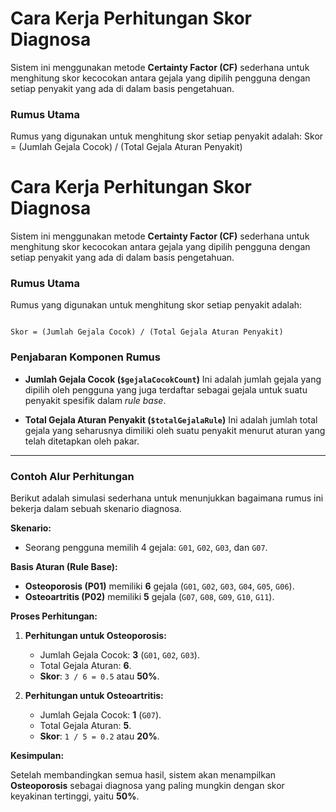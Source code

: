 # Cara Kerja Perhitungan Skor Diagnosa

Sistem ini menggunakan metode **Certainty Factor (CF)** sederhana untuk menghitung skor kecocokan antara gejala yang dipilih pengguna dengan setiap penyakit yang ada di dalam basis pengetahuan.

### Rumus Utama

Rumus yang digunakan untuk menghitung skor setiap penyakit adalah:
Skor = (Jumlah Gejala Cocok) / (Total Gejala Aturan Penyakit)

# Cara Kerja Perhitungan Skor Diagnosa

Sistem ini menggunakan metode **Certainty Factor (CF)** sederhana untuk menghitung skor kecocokan antara gejala yang dipilih pengguna dengan setiap penyakit yang ada di dalam basis pengetahuan.

### Rumus Utama

Rumus yang digunakan untuk menghitung skor setiap penyakit adalah:
```

Skor = (Jumlah Gejala Cocok) / (Total Gejala Aturan Penyakit)

```

### Penjabaran Komponen Rumus

* **Jumlah Gejala Cocok (`$gejalaCocokCount`)**
    Ini adalah jumlah gejala yang dipilih oleh pengguna yang juga terdaftar sebagai gejala untuk suatu penyakit spesifik dalam *rule base*.

* **Total Gejala Aturan Penyakit (`$totalGejalaRule`)**
    Ini adalah jumlah total gejala yang seharusnya dimiliki oleh suatu penyakit menurut aturan yang telah ditetapkan oleh pakar.

---

### Contoh Alur Perhitungan

Berikut adalah simulasi sederhana untuk menunjukkan bagaimana rumus ini bekerja dalam sebuah skenario diagnosa.

**Skenario:**
* Seorang pengguna memilih 4 gejala: `G01`, `G02`, `G03`, dan `G07`.

**Basis Aturan (Rule Base):**
* **Osteoporosis (P01)** memiliki **6** gejala (`G01`, `G02`, `G03`, `G04`, `G05`, `G06`).
* **Osteoartritis (P02)** memiliki **5** gejala (`G07`, `G08`, `G09`, `G10`, `G11`).

**Proses Perhitungan:**

1.  **Perhitungan untuk Osteoporosis:**
    * Jumlah Gejala Cocok: **3** (`G01`, `G02`, `G03`).
    * Total Gejala Aturan: **6**.
    * **Skor**: `3 / 6 = 0.5` atau **50%**.

2.  **Perhitungan untuk Osteoartritis:**
    * Jumlah Gejala Cocok: **1** (`G07`).
    * Total Gejala Aturan: **5**.
    * **Skor**: `1 / 5 = 0.2` atau **20%**.

**Kesimpulan:**

Setelah membandingkan semua hasil, sistem akan menampilkan **Osteoporosis** sebagai diagnosa yang paling mungkin dengan skor keyakinan tertinggi, yaitu **50%**.
```
